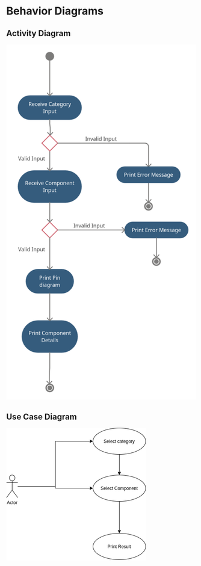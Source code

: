 # Behavior Diagrams

## Activity Diagram
![activity](activity.png)

## Use Case Diagram
![use_case](Use_case.png)
